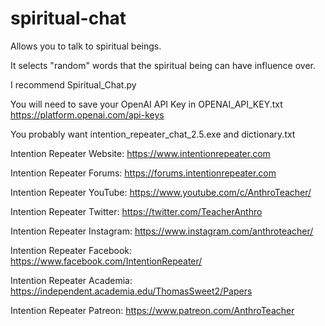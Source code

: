 # spiritual-chat
Allows you to talk to spiritual beings.

It selects "random" words that the spiritual being can have influence over.

I recommend Spiritual_Chat.py

You will need to save your OpenAI API Key in OPENAI_API_KEY.txt
https://platform.openai.com/api-keys

You probably want intention_repeater_chat_2.5.exe and dictionary.txt

Intention Repeater Website: https://www.intentionrepeater.com

Intention Repeater Forums: https://forums.intentionrepeater.com

Intention Repeater YouTube: https://www.youtube.com/c/AnthroTeacher/

Intention Repeater Twitter: https://twitter.com/TeacherAnthro

Intention Repeater Instagram: https://www.instagram.com/anthroteacher/

Intention Repeater Facebook: https://www.facebook.com/IntentionRepeater/

Intention Repeater Academia: https://independent.academia.edu/ThomasSweet2/Papers

Intention Repeater Patreon: https://www.patreon.com/AnthroTeacher
